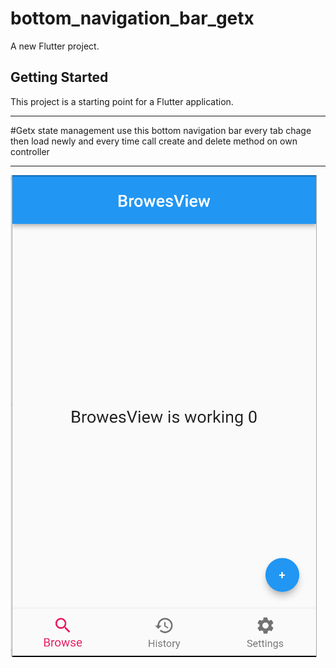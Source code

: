 # bottom_navigation_bar_getx

A new Flutter project.

## Getting Started

This project is a starting point for a Flutter application.
***
#Getx state management use this bottom navigation bar every tab chage then load newly and every time call create and delete method on own controller
***
<img src="Screenshot_1.png" />
